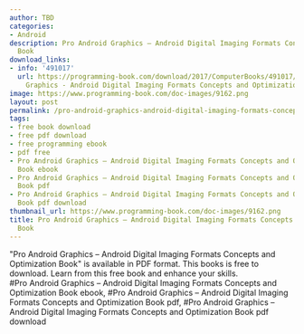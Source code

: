 ```yaml
---
author: TBD
categories:
- Android
description: Pro Android Graphics – Android Digital Imaging Formats Concepts and Optimization
  Book
download_links:
- info: '491017'
  url: https://programming-book.com/download/2017/ComputerBooks/491017/Pro Android
    Graphics - Android Digital Imaging Formats Concepts and Optimization.pdf
image: https://www.programming-book.com/doc-images/9162.png
layout: post
permalink: /pro-android-graphics-android-digital-imaging-formats-concepts-and-optimization-b.html
tags:
- free book download
- free pdf download
- free programming ebook
- pdf free
- Pro Android Graphics – Android Digital Imaging Formats Concepts and Optimization
  Book ebook
- Pro Android Graphics – Android Digital Imaging Formats Concepts and Optimization
  Book pdf
- Pro Android Graphics – Android Digital Imaging Formats Concepts and Optimization
  Book pdf download
thumbnail_url: https://www.programming-book.com/doc-images/9162.png
title: Pro Android Graphics – Android Digital Imaging Formats Concepts and Optimization
  Book
---
```


 
<div class="item-desc text-justify">
  "Pro Android Graphics – Android Digital Imaging Formats Concepts and Optimization Book" is available in PDF format. This books is free to download. Learn from this free book and enhance your skills.
  <br>
  #Pro Android Graphics – Android Digital Imaging Formats Concepts and Optimization Book ebook, #Pro Android Graphics – Android Digital Imaging Formats Concepts and Optimization Book pdf, #Pro Android Graphics – Android Digital Imaging Formats Concepts and Optimization Book pdf download
</div>